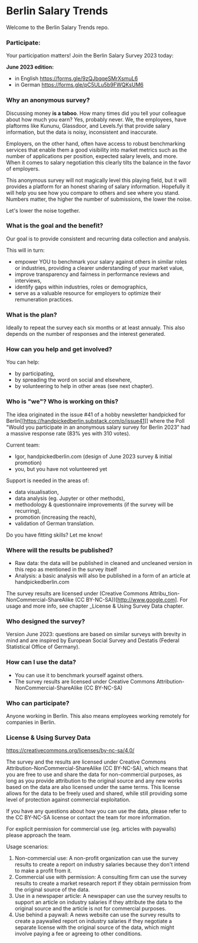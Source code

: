 # Berlin Salary Trends

Welcome to the Berlin Salary Trends repo. 


### Participate:

Your participation matters! Join the Berlin Salary Survey 2023 today:

**June 2023 edition:**
- in English https://forms.gle/9zQJbqqeSMrXsmuL6
- in German https://forms.gle/pC5ULu5b9FWQKsUM6


### Why an anonymous survey?

Discussing money **is a taboo**. How many times did you tell your colleague about how much you earn? Yes, probably never. We, the employees, have plaftorms like Kununu, Glassdoor, and Levels.fyi that provide salary information, but the data is noisy, inconsistent and inaccurate. 

Employers, on the other hand, often have access to robust benchmarking services that enable them a good visibility into market metrics such as the number of applications per position, expected salary levels, and more. When it comes to salary negotiation this clearly tilts the balance in the favor of employers.

This anonymous survey will not magically level this playing field, but it will provides a platform for an honest sharing of salary information. Hopefully it will help you see how you compare to others and see where you stand. Numbers matter, the higher the number of submissions, the lower the noise.

Let's lower the noise together.

### What is the goal and the benefit?

Our goal is to provide consistent and recurring data collection and analysis.

This will in turn:
- empower YOU to benchmark your salary against others in similar roles or industries, providing a clearer understanding of your market value,
- improve transparency and fairness in performance reviews and interviews,
- identify gaps within industries, roles or demographics,
- serve as a valuable resource for employers to optimize their remuneration practices.

### What is the plan?

Ideally to repeat the survey each six months or at least annualy. 
This also depends on the number of responses and the interest generated.

### How can you help and get involved?

You can help:
- by participating,
- by spreading the word on social and elsewhere,
- by volunteering to help in other areas (see next chapter).

### Who is "we"? Who is working on this?

The idea originated in the issue #41 of a hobby newsletter handpicked for Berlin[[https://handpickedberlin.substack.com/p/issue41]] where the Poll "Would you participate in an anonymous salary survey for Berlin 2023" had a massive response rate (83% yes with 310 votes).

Current team:
- Igor, handpickedberlin.com (design of June 2023 survey & initial promotion)
- you, but you have not volunteered yet

Support is needed in the areas of:
- data visualisation,
- data analysis (eg. Jupyter or other methods),
- methodology & questionnaire improvements (if the survey will be recurring),
- promotion (increasing the reach),
- validation of German translation.

Do you have fitting skills? Let me know!

### Where will the results be published?
- Raw data: the data will be published in cleaned and uncleaned version in this repo as mentioned in the survey itself
- Analysis: a basic analysis will also be published in a form of an article at handpickedberlin.com

The survey results are licensed under (Creative Commons Attribu_tion-NonCommercial-ShareAlike (CC BY-NC-SA))[http://www.google.com]. 
For usage and more info, see chapter _License & Using Survey Data chapter.

### Who designed the survey?

Version June 2023: questions are based on similar surveys with brevity in mind and are inspired by European Social Survey and Destatis (Federal Statistical Office of Germany).

### How can I use the data?

- You can use it to benchmark yourself against others.
- The survey results are licensed under Creative Commons Attribution-NonCommercial-ShareAlike (CC BY-NC-SA)

### Who can participate?

Anyone working in Berlin. 
This also means employees working remotely for companies in Berlin.



### License & Using Survey Data

https://creativecommons.org/licenses/by-nc-sa/4.0/

The survey and the results are licensed under Creative Commons Attribution-NonCommercial-ShareAlike (CC BY-NC-SA), which means that you are free to use and share the data for non-commercial purposes, as long as you provide attribution to the original source and any new works based on the data are also licensed under the same terms. This license allows for the data to be freely used and shared, while still providing some level of protection against commercial exploitation. 

If you have any questions about how you can use the data, please refer to the CC BY-NC-SA license or contact the team for more information.

For explicit permission for commercial use (eg. articles with paywalls) please approach the team.

Usage scenarios:

1.  Non-commercial use: A non-profit organization can use the survey results to create a report on industry salaries because they don't intend to make a profit from it.
2.  Commercial use with permission: A consulting firm can use the survey results to create a market research report if they obtain permission from the original source of the data.
3.  Use in a newspaper article: A newspaper can use the survey results to support an article on industry salaries if they attribute the data to the original source and the article is not for commercial purposes.
4.  Use behind a paywall: A news website can use the survey results to create a paywalled report on industry salaries if they negotiate a separate license with the original source of the data, which might involve paying a fee or agreeing to other conditions.
